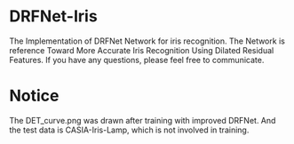 # DRFNet-Iris
The Implementation of DRFNet Network for iris recognition. The Network is reference Toward More Accurate Iris Recognition Using Dilated Residual Features. 
If you have any questions, please feel free to communicate.

# Notice
The DET_curve.png was drawn after training with improved DRFNet. And the test data is CASIA-Iris-Lamp, which is not involved in training.
